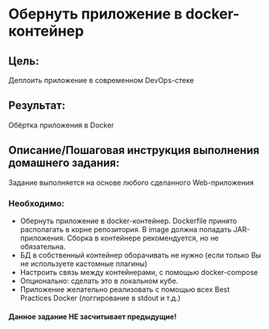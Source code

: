﻿# Обернуть приложение в docker-контейнер

## Цель:
Деплоить приложение в современном DevOps-стеке

## Результат: 
Обёртка приложения в Docker

## Описание/Пошаговая инструкция выполнения домашнего задания:
Задание выполняется на основе любого сделанного Web-приложения

### Необходимо:

 * Обернуть приложение в docker-контейнер. Dockerfile принято располагать в корне репозитория. В image должна попадать JAR-приложения. Сборка в контейнере рекомендуется, но не обязательна.
 * БД в собственный контейнер оборачивать не нужно (если только Вы не используете кастомные плагины)
 * Настроить связь между контейнерами, с помощью docker-compose
 * Опционально: сделать это в локальном кубе.
 * Приложение желательно реализовать с помощью всех Best Practices Docker (логгирование в stdout и т.д.) 

#### Данное задание НЕ засчитывает предыдущие!




